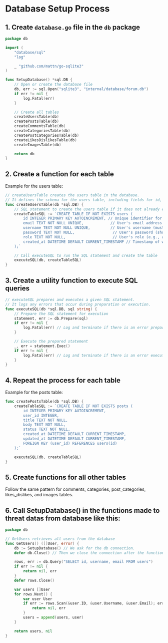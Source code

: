 # Database Setup Process

## 1. Create `database.go` file in the `db` package

```go
package db

import (
    "database/sql"
    "log"

    _ "github.com/mattn/go-sqlite3"
)

func SetupDatabase() *sql.DB {
    // Open or create the database file
    db, err := sql.Open("sqlite3", "internal/database/forum.db")
    if err != nil {
        log.Fatal(err)
    }

    // Create all tables
    createUsersTable(db)
    createPostsTable(db)
    createCommentsTable(db)
    createCategoriesTable(db)
    createPostCategoriesTable(db)
    createLikesDislikesTable(db)
    createImagesTable(db)

    return db
}
```
## 2. Create a function for each table
Example for the users table:

```go
// createUsersTable creates the users table in the database.
// It defines the schema for the users table, including fields for id, email, username, password, role, and creation timestamp.
func createUsersTable(db *sql.DB) {
    // SQL statement to create the users table if it does not already exist
    createTableSQL := `CREATE TABLE IF NOT EXISTS users (
        id INTEGER PRIMARY KEY AUTOINCREMENT, // Unique identifier for each user
        email TEXT NOT NULL UNIQUE,            // User's email address (must be unique)
        username TEXT NOT NULL UNIQUE,         // User's username (must be unique)
        password TEXT NOT NULL,                 // User's password (should be hashed in practice)
        role TEXT NOT NULL,                     // User's role (e.g., admin, moderator, user)
        created_at DATETIME DEFAULT CURRENT_TIMESTAMP // Timestamp of when the user was created
    );`

    // Call executeSQL to run the SQL statement and create the table
    executeSQL(db, createTableSQL)
}
```
## 3. Create a utility function to execute SQL queries

```go
// executeSQL prepares and executes a given SQL statement.
// It logs any errors that occur during preparation or execution.
func executeSQL(db *sql.DB, sql string) {
    // Prepare the SQL statement for execution
    statement, err := db.Prepare(sql)
    if err != nil {
        log.Fatal(err) // Log and terminate if there is an error preparing the statement
    }

    // Execute the prepared statement
    _, err = statement.Exec()
    if err != nil {
        log.Fatal(err) // Log and terminate if there is an error executing the statement
    }
}
```
## 4. Repeat the process for each table
Example for the posts table:

```go
func createPostsTable(db *sql.DB) {
    createTableSQL := `CREATE TABLE IF NOT EXISTS posts (
        id INTEGER PRIMARY KEY AUTOINCREMENT,
        user_id INTEGER,
        title TEXT NOT NULL,
        body TEXT NOT NULL,
        status TEXT NOT NULL,
        created_at DATETIME DEFAULT CURRENT_TIMESTAMP,
        updated_at DATETIME DEFAULT CURRENT_TIMESTAMP,
        FOREIGN KEY (user_id) REFERENCES users(id)
    );`

    executeSQL(db, createTableSQL)
}
```
## 5. Create functions for all other tables
Follow the same pattern for comments, categories, post_categories, likes_dislikes, and images tables.
## 6. Call SetupDatabase() in the functions made to threat datas from database like this:

```go
package db

// GetUsers retrieves all users from the database
func GetUsers() ([]User, error) {
	db := SetupDatabase() // We ask for the db connection.
	defer db.Close() // Then we close the connection after the function is executed.

	rows, err := db.Query("SELECT id, username, email FROM users")
	if err != nil {
		return nil, err
	}
	defer rows.Close()

	var users []User
	for rows.Next() {
		var user User
		if err := rows.Scan(&user.ID, &user.Username, &user.Email); err != nil {
			return nil, err
		}
		users = append(users, user)
	}

	return users, nil
}
```
